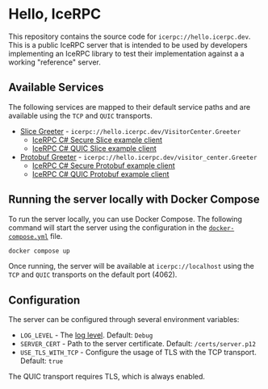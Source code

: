 # Hello, IceRPC

This repository contains the source code for `icerpc://hello.icerpc.dev`. This is a public IceRPC server that
is intended to be used by developers implementing an IceRPC library to test their implementation against a
a working "reference" server.

## Available Services

The following services are mapped to their default service paths and are available using the `TCP` and `QUIC` transports.

- [Slice Greeter](./src//slice/Greeter.slice) - `icerpc://hello.icerpc.dev/VisitorCenter.Greeter`
  - [IceRPC C# Secure Slice example client](https://github.com/icerpc/icerpc-csharp/tree/0.3.x/examples/slice/Secure/Client)
  - [IceRPC C# QUIC Slice example client](https://github.com/icerpc/icerpc-csharp/tree/0.3.x/examples/slice/Quic/Client)
- [Protobuf Greeter](./src/proto/greeter.proto) - `icerpc://hello.icerpc.dev/visitor_center.Greeter`
  - [IceRPC C# Secure Protobuf  example client](https://github.com/icerpc/icerpc-csharp/tree/0.3.x/examples/protobuf/Secure/Client)
  - [IceRPC C# QUIC Protobuf example client](https://github.com/icerpc/icerpc-csharp/tree/0.3.x/examples/protobuf/Quic/Client)

## Running the server locally with Docker Compose

To run the server locally, you can use Docker Compose. The following command will start the server using the
configuration in the [`docker-compose.yml`](./docker-compose.yml) file.

```bash
docker compose up
```

Once running, the server will be available at `icerpc://localhost` using the `TCP` and `QUIC` transports on the default
port (4062).

## Configuration

The server can be configured through several environment variables:

- `LOG_LEVEL` - The [log level](https://learn.microsoft.com/en-us/dotnet/core/extensions/logging?tabs=command-line#log-level). Default: `Debug`
- `SERVER_CERT` - Path to the server certificate. Default: `/certs/server.p12`
- `USE_TLS_WITH_TCP` - Configure the usage of TLS with the TCP transport. Default: `true`

The QUIC transport requires TLS, which is always enabled.
